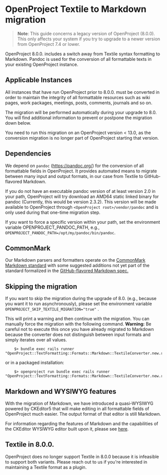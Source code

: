 # OpenProject Textile to Markdown migration

> **Note**: This guide concerns a legacy version of OpenProject (8.0.0). This only affects your system if you try to upgrade to a newer version from OpenProject 7.4 or lower.

OpenProject 8.0.0. includes a switch away from Textile syntax formatting to Markdown. Pandoc is used for the conversion of all formattable texts in your existing OpenProject instance.

## Applicable Instances

All instances that have run OpenProject prior to 8.0.0. must be converted in order to maintain the integrity of all formattable resources such as wiki pages, work packages, meetings, posts, comments, journals and so on.

The migration will be performed automatically during your upgrade to 8.0. You will find additional information to prevent or postpone the migration down below.

You need to run this migration on an OpenProject version < 13.0, as the conversion migration is no longer part of OpenProject starting that version.


## Dependencies

We depend on `pandoc` (https://pandoc.org/) for the conversion of all formattable fields in OpenProject. It provides automated means to migrate between many input and output formats, in our case from Textile to GitHub-flavored Markdown.

If you do not have an executable pandoc version of at least version 2.0 in your path, OpenProject will try download an AMD64 static linked binary for pandoc (Currently, this would be version 2.3.2). This version will be made available to OpenProject through `<OpenProject root>/vendor/pandoc` and is only used during that one-time migration step.

If you want to force a specific version within your path, set the environment variable OPENPROJECT_PANDOC_PATH, e.g., `OPENPROJECT_PANDOC_PATH=/opt/my/pandoc/bin/pandoc`.



## CommonMark

Our Markdown parsers and formatters operate on the [CommonMark Markdown standard](https://commonmark.org/) with some suggested additions not yet part of the standard formalized in the [GitHub-flavored Markdown spec.](https://github.github.com/gfm/)



## Skipping the migration

If you want to skip the migration during the upgrade of 8.0. (e.g., because you want it to run asynchronously), please set the environment variable `OPENPROJECT_SKIP_TEXTILE_MIGRATION="true"` .

This will print a warning and then continue with the migration. You can manually force the migration with the following command. **Warning:** Be careful not to execute this once you have already migrated to Markdown because the converter does not distinguish between input formats and simply iterates over all values.



        $> bundle exec rails runner "OpenProject::TextFormatting::Formats::Markdown::TextileConverter.new.run!"

or in a packaged installation:

```
    $> openproject run bundle exec rails runner "OpenProject::TextFormatting::Formats::Markdown::TextileConverter.new.run!"
```



## Markdown and WYSIWYG features

With the migration of Markdown, we have introduced a quasi-WYSIWYG powered by CKEditor5 that will make editing in all formattable fields of OpenProject much easier. The output format of that editor is still Markdown.



For information regarding the features of Markdown and the capabilities of the CKEditor WYSIWYG editor built upon it, please see [here](../../../user-guide/wiki/).



## Textile in 8.0.0.

OpenProject does no longer support Textile in 8.0.0 because it is infeasible to support both variants. Please reach out to us if you're interested in maintaining a Textile format as a plugin. 

